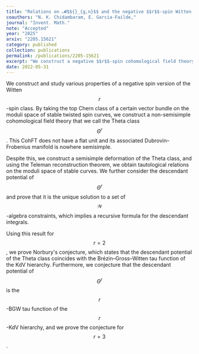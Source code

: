 ```yaml
---
title: "Relations on 𝓜$${}_{g,n}$$ and the negative $$r$$-spin Witten conjecture"
coauthors: "N. K. Chidambaram, E. Garcia-Failde,"
journal: "Invent. Math."
note: "Accepted"
year: "2025"
arxiv: "2205.15621"
category: published
collection: publications
permalink: /publications/2205-15621
excerpt: "We construct a negative $$r$$-spin cohomological field theory, the $$r$$-spin Theta-class, prove topological recursion and 𝒲-constraints, and derive tautological relations via Teleman's classification."
date: 2022-05-31
---
```


We construct and study various properties of a negative spin version of the Witten $$r$$-spin class. By taking the top Chern class of a certain vector bundle on the moduli space of stable twisted spin curves, we construct a non-semisimple cohomological field theory that we call the Theta class $$\Theta^r$$. This CohFT does not have a flat unit and its associated Dubrovin–Frobenius manifold is nowhere semisimple.

Despite this, we construct a semisimple deformation of the Theta class, and using the Teleman reconstruction theorem, we obtain tautological relations on the moduli space of stable curves. We further consider the descendant potential of $$\Theta^r$$ and prove that it is the unique solution to a set of $$\mathcal{W}$$-algebra constraints, which implies a recursive formula for the descendant integrals.

Using this result for $$r = 2$$, we prove Norbury's conjecture, which states that the descendant potential of the Theta class coincides with the Brézin–Gross–Witten tau function of the KdV hierarchy. Furthermore, we conjecture that the descendant potential of $$\Theta^r$$ is the $$r$$-BGW tau function of the $$r$$-KdV hierarchy, and we prove the conjecture for $$r = 3$$.